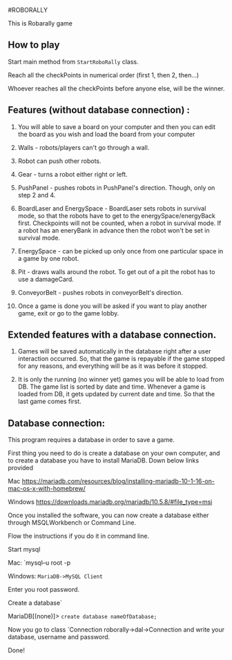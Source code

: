 #ROBORALLY 

This is Robarally game 

## How to play 

Start main method from `StartRoboRally` class. 

Reach all the checkPoints in numerical order (first 1, then 2, then...) 

Whoever reaches all the checkPoints before anyone else, will be the winner.


## Features (without database connection) :
1. You will able to save a board on your computer and then you can edit the board as you wish and load the board from your computer

2. Walls -  robots/players can't go through a wall.

3. Robot can push other robots.

4. Gear - turns a robot either right or left.

5. PushPanel - pushes robots in PushPanel's direction. Though, only on step 2 and 4.

6. BoardLaser and EnergySpace - BoardLaser sets robots in survival mode, so that the robots have to get to the energySpace/energyBack first. 
Checkpoints will not be counted, when a robot in survival mode. If a robot has an eneryBank in advance then the robot won't be set in survival mode.

7. EnergySpace - can be picked up only once from one particular space in a game by one robot.

8. Pit - draws walls around the robot. To get out of a pit the robot has to use a damageCard.

9. ConveyorBelt - pushes robots in conveyorBelt's direction.

10. Once a game is done you will be asked if you want to play another game, exit or go to the game lobby.


## Extended features with a database connection.

1. Games will be saved automatically in the database right after a user interaction occurred. 
So, that the game is repayable if the game stopped for any reasons, and everything will be as it was before it stopped.

2. It is only the running (no winner yet) games you will be able to load from DB. 
The game list is sorted by date and time. Whenever a game is loaded from DB, it gets updated by current date and time.
So that the last game comes first.






 







## Database connection:
This program requires a database in order to save a game.

First thing you need to do is create a database on your own computer, and to create a database you have to install MariaDB. Down below links provided

Mac https://mariadb.com/resources/blog/installing-mariadb-10-1-16-on-mac-os-x-with-homebrew/

Windows
https://downloads.mariadb.org/mariadb/10.5.8/#file_type=msi

Once you installed the software, you can now create a database either through MSQLWorkbench or Command Line.

Flow the instructions if you do it in command line.

Start mysql

Mac: `mysql–u root -p

Windows: `MariaDB->MySQL Client`

Enter you root password.

Create a database`

MariaDB[(none)]> `create database nameOfDatabase;`

Now you go to class `Connection roborally->dal->Connection and write your database, username and password. 

Done!

